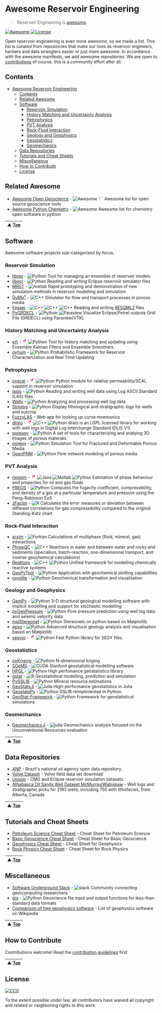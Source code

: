 # Awesome Reservoir Engineering
> Reservoir Engineering is [awesome](awesome.md).

[![Awesome](https://cdn.rawgit.com/sindresorhus/awesome/d7305f38d29fed78fa85652e3a63e154dd8e8829/media/badge.svg)](https://github.com/sindresorhus/awesome) [![License](https://img.shields.io/github/license/softwareunderground/awesome-open-geoscience.svg)](LICENSE)

Open reservoir engineering is even more awesome, so we made a list. This list is curated from repositories that make our lives as reservoir engineers, hackers and data wranglers easier or just more awesome. In accordance with the awesome manifesto, we add awesome repositories. We are open to [contributions](contributing.md) of course, this is a community effort after all.

## Contents

- [Awesome Reservoir Engineering](#awesome-reservoir-engineering)
  - [Contents](#contents)
  - [Related Awesome](#related-awesome)
  - [Software](#software)
    - [Reservoir Simulation](#reservoir-simulation)
    - [History Matching and Uncertainty Analysis](#history-matching-and-uncertainty-analysis)
    - [Petrophysics](#petrophysics)
    - [PVT Analysis](#pvt-analysis)
    - [Rock-Fluid Interaction](#rock-fluid-interaction)
    - [Geology and Geophysics](#geology-and-geophysics)
    - [Geostatistics](#geostatistics)
    - [Geomechanics](#geomechanics)
  - [Data Repositories](#data-repositories)
  - [Tutorials and Cheat Sheets](#tutorials-and-cheat-sheets)
  - [Miscellaneous](#miscellaneous)
  - [How to Contribute](#how-to-contribute)
  - [License](#license)

## Related Awesome
- [Awesome Open Geoscience](https://github.com/softwareunderground/awesome-open-geoscience) - ![Awesome](media/icon/awesome.png) ![](media/icon/fork.png) Awesome list for open source geoscience tools   
- [Awesome Python Chemistry](https://github.com/lmmentel/awesome-python-chemistry) - ![Awesome](media/icon/awesome.png) Awesome list for chemistry open software in python

| ▲ [Top](#awesome-reservoir-engineering) |
| --- |

## Software
Awesome software projects sub-categorized by focus.
### Reservoir Simulation
- [libres](https://github.com/equinor/libres) - ![Python](media/icon/python.png) Tool for managing an ensemble of reservoir models
- [libecl](https://github.com/equinor/libecl) - ![Python](media/icon/python.png) Reading and writing Eclipse reservoir simulator files
- [MRST](https://www.sintef.no/projectweb/mrst) - ![matlab](media/icon/matlab.png) Rapid prototyping and demonstration of new simulation methods in reservoir modelling and simulation
- [DuMu<sup>x</sup>](https://dumux.org) - ![C++](media/icon/cplusplus.png) Simulator for flow and transport processes in porous media
- [Fesapi](https://github.com/F2I-Consulting/fesapi) - ![C++](media/icon/cplusplus.png) ![C++](media/icon/java.png) ![C++](media/icon/csharp.png) Reading and writing [RESQML2](https://www.energistics.org/portfolio/resqml-data-standards/) files
- [PyGRDECL](https://github.com/BinWang0213/PyGRDECL) - ![Python](media/icon/python.png) ![Paraview](media/icon/paraview.png) Visualize Eclipse/Petrel outputs Grid File (GRDECL) using Paraview(VTK)
### History Matching and Uncertainty Analysis
- [ert](https://github.com/equinor/ert) - ![Equinor](media/icon/equinor.png) ![Python](media/icon/python.png) Tool for history matching and updating using Ensemble Kalman Filters and Ensemble Smoothers.
- [pyhum](https://github.com/juliohm/HUM) - ![Python](media/icon/python.png) Probabilistic Framework for Reservoir Characterization and Real Time Updating
### Petrophysics
- [pyscal](https://github.com/equinor/pyscal) - ![Equinor](media/icon/equinor.png) ![Python](media/icon/python.png) Python module for relative permeability/SCAL support in reservoir simulation
- [lasio](https://github.com/kinverarity1/lasio/) - ![Python](media/icon/python.png) Reading and writing well data using Log ASCII Standard (LAS) files
- [Welly](https://github.com/agile-geoscience/welly) - ![Python](media/icon/python.png) Analyzing and processing well log data
- [Striplog](https://github.com/agile-geoscience/striplog) - ![Python](media/icon/python.png) Display lithological and stratigraphic logs for wells and outcrop
- [FuzzyLAS](http://fuzzylas.appspot.com/) - Web app for looking up curve mnemonics
- [dlisio](https://github.com/equinor/dlisio) - ![Equinor](media/icon/equinor.png) ![C++](media/icon/cplusplus.png) ![Python](media/icon/python.png) dlisio is an LGPL licensed library for working with well logs in Digital Log Interchange Standard (DLIS V1) 
- [porespy](https://github.com/PMEAL/porespy) - ![Python](media/icon/python.png) A set of tools for characterizing and analying 3D images of porous materials
- [porepy](https://github.com/pmgbergen/porepy) - ![Python](media/icon/python.png) Simulation Tool for Fractured and Deformable Porous Media
- [OpenPNM](https://github.com/PMEAL/OpenPNM) - ![Python](media/icon/python.png) Pore network modeling of porous media  
### PVT Analysis
- [neqsim](https://equinor.github.io/neqsimhome/) - ![Equinor](media/icon/equinor.png) ![Java](media/icon/java.png) ![Matlab](media/icon/matlab.png) ![Python](media/icon/python.png) Estimation of phase behaviour and properties for oil and gas fluids
- [PREOS](https://github.com/CorySimon/PREOS) - ![Python](media/icon/python.png) Computes the fugacity coefficient, compressibility, and density of a gas at a particular temperature and pressure using the Peng-Robinson EoS
- [zFactor](https://github.com/f0nzie/zFactor) - ![R](media/icon/r.png) Calculates the error measures or deviation between different correlations for gas compressibility compared to the original Standing-Katz chart
### Rock-Fluid Interaction
- [arxim](https://www.emse.fr/~moutte/arxim/) - ![Fortran](media/icon/fortran.png) Calculations of multiphase (fluid, mineral, gas) interactions
- [PhreeQC](https://www.usgs.gov/software/phreeqc-version-3) - ![C++](media/icon/cplusplus.png) Reactions in water and between water and rocks and sediments (speciation, batch-reaction, one-dimensional transport, and inverse geochemical calculations)
- [Reaktoro](https://reaktoro.org/) - ![C++](media/icon/cplusplus.png) ![Python](media/icon/python.png) Unified framework for modelling chemically reactive systems
- [GeoPyTool](https://github.com/GeoPyTool/GeoPyTool) - ![Python](media/icon/python.png) Application with geochemical plotting capabilities
- [pyrolite](https://github.com/morganjwilliams/pyrolite) - ![Python](media/icon/python.png) Geochemical transformation and visualisation
### Geology and Geophysics
- [GemPy](https://github.com/cgre-aachen/gempy) - ![Python](media/icon/python.png) 3-D structural geological modelling software with implicit modelling and support for stochastic modelling
- [pyGeoPressure](https://pygeopressure.readthedocs.io/en/latest/) - ![Python](media/icon/python.png) Pore pressure prediction using well log data and seismic velocity data
- [mplStereonet](https://github.com/joferkington/mplstereonet) - ![Python](media/icon/python.png) Stereonets on python based on Matplotlib
- [apsg](https://github.com/ondrolexa/apsg) - ![Python](media/icon/python.png) Advanced structural geology analysis and visualisation based on Matplotlib
-  [segyio](https://github.com/equinor/segyio) - ![Equinor](media/icon/equinor.png) ![Python](media/icon/python.png) Fast Python library for SEGY files.

### Geostatistics
- [pyKriging](https://github.com/capaulson/pyKriging) - ![Python](media/icon/python.png) N-dimensional kriging
- [SGeMS](http://sgems.sourceforge.net/) - ![CUDA](media/icon/cuda.png) Stanford geostatistical modelling software
- [HPGL](https://github.com/hpgl/hpgl) - ![Python](media/icon/python.png) High perfomance geostatistics library
- [gstat](https://github.com/r-spatial/gstat/) - ![R](media/icon/r.png) Geostatistical modelling, prediction and simulation
- [PyGSLIB](https://opengeostat.github.io/pygslib/index.html) - ![Python](media/icon/python.png) Mineral resource estimations
- [GeoStats.jl](https://github.com/juliohm/GeoStats.jl) - ![Julia](media/icon/julia.png) High-performance geostatistics in Julia
- [GeostatsPy](https://github.com/GeostatsGuy/GeostatsPy) - ![Python](media/icon/python.png) GSLIB reimplimented in Python
- [GeoStat-Framework](https://github.com/GeoStat-Framework) - ![Python](media/icon/python.png) Framework for geostatistical simulations
### Geomechanics
- [Geomechanics.jl](https://github.com/scuervo91/Geomechanics.jl) - ![julia](media/icon/julia.png) Geomechanics analysis focused on the Unconventional Resources evaluation 

| ▲ [Top](#awesome-reservoir-engineering) |
| --- |

## Data Repositories
- [ANP](http://www.anp.gov.br/dados-abertos-anp) - Brazil's national oil agency open data repository.
- [Volve Dataset](https://www.equinor.com/en/how-and-why/digitalisation-in-our-dna/volve-field-data-village-download.html) - Volve field data set download
- [Unisim](https://www.unisim.cepetro.unicamp.br/benchmarks/br/) - CMG and Eclipse reservoir simulation datasets. 
- [Athabasca Oil Sands Well Dataset McMurray/Wabiskaw](https://ags.aer.ca/publications/SPE_006.html) - Well logs and stratigraphic picks for 2193 wells, including 750 with lithofacies, from Alberta, Canada

| ▲ [Top](#awesome-reservoir-engineering) |
| --- |

## Tutorials and Cheat Sheets

- [Petroleum Science Cheat Sheet](https://static.squarespace.com/static/549dcda5e4b0a47d0ae1db1e/54a06d6ee4b0d158ed95f696/54a06d6fe4b0d158ed96019e/1323808738753/Cheatsheet_petroleum.pdf) - Cheat Sheet for Petroleum Science
- [Basic Geoscience Cheat Sheet](https://static.squarespace.com/static/549dcda5e4b0a47d0ae1db1e/54a06d6ee4b0d158ed95f696/54a06d6fe4b0d158ed95fff0/1295033898443/Cheatsheet_basic.pdf) - Cheat Sheet for Basic Geoscience
- [Geophysics Cheat Sheet](https://static.squarespace.com/static/549dcda5e4b0a47d0ae1db1e/54a06d6ee4b0d158ed95f696/54a06d70e4b0d158ed9603f5/1350658645407/Cheatsheet_geophysics.pdf) - Cheat Sheet for Geophysics
- [Rock Physics Cheat Sheet](https://static.squarespace.com/static/549dcda5e4b0a47d0ae1db1e/54a06d6ee4b0d158ed95f696/54a06d6fe4b0d158ed960042/1374593568367/Cheatsheet_Rock_Physics.pdf) -  Cheat Sheet for Rock Physics

| ▲ [Top](#awesome-reservoir-engineering) |
| --- |

## Miscellaneous

- [Software Underground Slack](https://softwareunderground.org/) - ![slack](media/icon/slack.png) Community connecting geo\computing researchers
- [gio](https://github.com/agile-geoscience/gio) - ![Python](media/icon/python.png) Geoscience file input and output functions for less-than standard data formats
- [Comparison of free geophysics software](https://en.wikipedia.org/wiki/Comparison_of_free_geophysics_software) - List of geophysics software on Wikipedia

| ▲ [Top](#awesome-reservoir-engineering) |
| --- |

## How to Contribute

Contributions welcome! Read the [contribution guidelines](contributing.md) first.

| ▲ [Top](#awesome-reservoir-engineering) |
| --- |

## License

[![CC0](http://mirrors.creativecommons.org/presskit/buttons/88x31/svg/cc-zero.svg)](https://creativecommons.org/publicdomain/zero/1.0/)

To the extent possible under law, all contributors have waived all copyright and
related or neighboring rights to this work.

